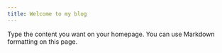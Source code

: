 ```yaml
---
title: Welcome to my blog
---
```

Type the content you want on your homepage. You can use Markdown formatting on this page.

